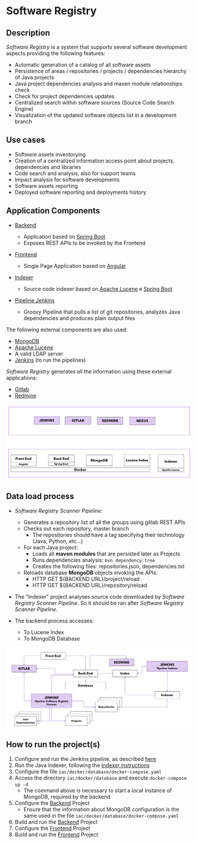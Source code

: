 # Software Registry

## Description

*Software Registry* is a system that supports several software development aspects providing the following features:

- Automatic generation of a catalog of all software assets
- Persistence of areas / repositories / projects / dependencies hierarchy of Java projects
- Java project dependencies analysis and maven module relationships check
- Check for project dependencies updates
- Centralized search within software sources (Source Code Search Engine)
- Visualization of the updated software objects list in a development branch

## Use cases

- Software assets inventorying
- Creation of a centralized information access point about projects, dependencies and libraries
- Code search and analysis, also for support teams
- Impact analysis for software developments
- Software assets reporting
- Deployed software reporting and deployments history

## Application Components

- [Backend](./backend/README.md)
  - Application based on [Spring Boot](spring.io/projects/spring-boot)
  - Exposes REST APIs to be invoked by the Frontend

- [Frontend](./frontend/README.md)
  - Single Page Application based on [Angular](https://angular.io/)
  
- [Indexer](./indexer/README.md)
  - Source code indexer based on [Apache Lucene](https://lucene.apache.org/) e [Spring Boot](spring.io/projects/spring-boot)

- [Pipeline Jenkins](./iac/README.md)
  - Groovy Pipeline that pulls a list of git repositories, analyzes Java dependencies and produces plain output files
  
The following external components are also used:

- [MongoDB](https://www.mongodb.com/)
- [Apache Lucene](https://lucene.apache.org/)
- A valid LDAP server
- [Jenkins](https://www.jenkins.io/) (to run the pipelines)

*Software Registry* generates all the information using these external applications:

- [Gitlab](https://about.gitlab.com/)
- [Redmine](https://www.redmine.org/)

![Architecture Components](./assets/basic_architecture.png)

## Data load process

- *Software Registry Scanner Pipeline*:
  - Generates a repository list of all the groups using gitlab REST APIs
  - Checks out each repository, master branch
    - The repositories should have a tag specifying their technology (Java, Python, etc...)
  - For each Java project:
    - Loads all **maven modules** that are persisted later as Projects
    - Runs dependencies analysis: `mvn dependency:tree`
    - Creates the following files: repositories.json, dependencies.txt
  - Reloads database **MongoDB** objects invoking the APIs:
    - HTTP GET ${BACKEND URL}/project/reload
    - HTTP GET ${BACKEND URL}/repository/reload

- The "Indexer" project analyses source code downloaded by *Software Registry Scanner Pipeline*. So it should be ran after *Software Registry Scanner Pipeline*.

- The backend process accesses:
  - To Lucene Index
  - To MongoDB Database

![Process Components](./assets/components.png)

## How to run the project(s)

1. Configure and run the Jenkins pipeline, as described [here](./iac/README.md)
2. Run the Java Indexer, following the [Indexer instructions](./indexer/README.md)
3. Configure the file `iac/docker/database/docker-compose.yaml`
4. Access the directory `iac/docker/database` and execute `docker-compose up -d`
   - The command above is necessary to start a local instance of MongoDB, required by the backend
5. Configure the [Backend](./backend/README.md) Project
   - Ensure that the information about MongoDB configuration is the same used in the file `iac/docker/database/docker-compose.yaml`
6. Build and run the [Backend](./backend/README.md) Project
7. Configure the [Frontend](./frontend/README.md) Project
8. Build and run the [Frontend](./frontend/README.md) Project